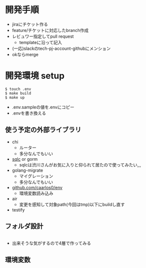 # 開発手順
- jiraにチケット作る
- feature/チケットに対応したbranch作成
- レビュワー指定してpull request
  - templateに沿って記入
- (一応)slackのtech-pj-account-githubにメンション
- okならmerge

# 開発環境 setup

```shell
$ touch .env
$ make build
$ make up
```
- .env.sampleの値を.envにコピー
- .envを書き換える

## 使う予定の外部ライブラリ
- chi
  - ルーター
  - 多分なんでもいい
- [sqlc](https://github.com/kyleconroy/sqlc) or gorm
    - sqlcは渋川さんがお気に入りと仰られて居たので使ってみたい,,,
- golang-migrate
  - マイグレーション
  - 多分なんでもいい
- [github.com/caarlos0/env](https://github.com/caarlos0/env)
  - 環境変数読み込み
- air
  - 変更を感知して対象path(今回はtmp)以下にbuildし直す
- testify

## フォルダ設計
```shell
```
- 出来そうな気がするので4層で作ってみる

## 環境変数
